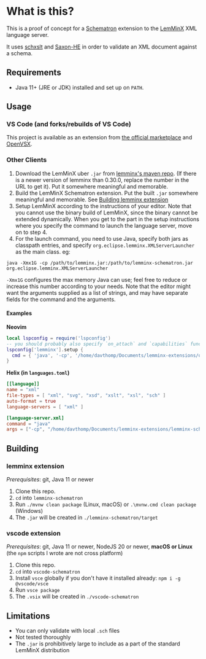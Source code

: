 # What is this?

This is a proof of concept for a [Schematron](https://schematron.com/) extension to the [LemMinX](https://www.github.com/eclipse/lemminx) XML language server.

It uses [schxslt](https://github.com/schxslt/schxslt) and [Saxon-HE](https://saxonica.plan.io/projects/saxonmirrorhe/repository) in order to validate an XML document against a schema.

## Requirements

- Java 11+ (JRE or JDK) installed and set up on `PATH`.

## Usage

### VS Code (and forks/rebuilds of VS Code)

This project is available as an extension from [the official marketplace](https://marketplace.visualstudio.com/items?itemName=datho7561.vscode-lemminx-schematron)
and [OpenVSX](https://open-vsx.org/extension/datho7561/vscode-lemminx-schematron).

### Other Clients

1. Download the LemMinX uber `.jar` from [lemminx's maven repo](https://repo.eclipse.org/content/repositories/lemminx-releases/org/eclipse/lemminx/org.eclipse.lemminx/0.30.0/org.eclipse.lemminx-0.30.0-uber.jar).
   (If there is a newer version of lemminx than 0.30.0, replace the number in the URL to get it).
   Put it somewhere meaningful and memorable.
2. Build the LemMinX Schematron extension. Put the built `.jar` somewhere meaningful and memorable. See [Building lemminx extension](#lemminx-extension)
3. Setup LemMinX according to the instructions of your editor.
  Note that you cannot use the binary build of LemMinX, since the binary cannot be extended dynamically.
  When you get to the part in the setup instructions where you specify the command to launch the language server, move on to step 4.
4. For the launch command, you need to use Java, specify both jars as classpath entries, and specify `org.eclipse.lemminx.XMLServerLauncher` as the main class. eg:

`java -Xmx1G -cp /path/to/lemminx.jar:/path/to/lemminx-schematron.jar org.eclipse.lemminx.XMLServerLauncher`

`-Xmx1G` configures the max memory Java can use; feel free to reduce or increase this number according to your needs.
Note that the editor might want the arguments supplied as a list of strings, and may have separate fields for the command and the arguments.

#### Examples

__Neovim__

```lua
local lspconfig = require('lspconfig')
-- you should probably also specify `on_attach` and `capabilities` functions; I didn't here
lspconfig['lemminx'].setup {
  cmd = { 'java', '-cp', '/home/davthomp/Documents/lemminx-extensions/org.eclipse.lemminx-0.30.0-uber.jar:/home/davthomp/Documents/lemminx-extensions/lemminx-schematron-0.1.0-SNAPSHOT.jar', 'org.eclipse.lemminx.XMLServerLauncher' }
}
```

__Helix (in `languages.toml`)__

```toml
[[language]]
name = "xml"
file-types = [ "xml", "svg", "xsd", "xslt", "xsl", "sch" ]
auto-format = true
language-servers = [ "xml" ]

[language-server.xml]
command = "java"
args = ["-cp", "/home/davthomp/Documents/lemminx-extensions/lemminx-schematron-0.1.0-SNAPSHOT.jar:/home/davthomp/Documents/lemminx-extensions/org.eclipse.lemminx-0.30.0-uber.jar", "org.eclipse.lemminx.XMLServerLauncher"]
```

## Building

### lemminx extension

_Prerequisites_: git, Java 11 or newer

1. Clone this repo.
2. `cd` into `lemminx-schematron`
3. Run `./mvnw clean package` (Linux, macOS) or `.\mvnw.cmd clean package` (Windows)
4. The `.jar` will be created in `./lemminx-schematron/target`

### vscode extension

_Prerequisites_: git, Java 11 or newer, NodeJS 20 or newer, __macOS or Linux__ (the `npm` scripts I wrote are not cross platform)

1. Clone this repo.
2. `cd` into `vscode-schematron`
3. Install `vsce` globally if you don't have it installed already: `npm i -g @vscode/vsce`
4. Run `vsce package`
5. The `.vsix` will be created in `./vscode-schematron`

## Limitations

* You can only validate with local `.sch` files
* Not tested thoroughly
* The `.jar` is prohibitively large to include as a part of the standard LemMinX distribution
